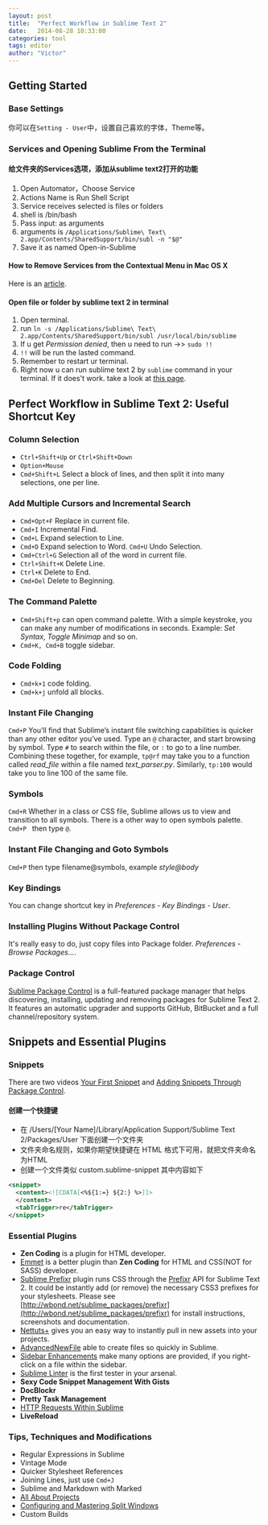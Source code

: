 ```yaml
---
layout: post
title:  "Perfect Workflow in Sublime Text 2"
date:   2014-08-28 10:33:00
categories: tool
tags: editor
author: "Victor"
---
```


## Getting Started

### Base Settings

你可以在```Setting - User```中，设置自己喜欢的字体，Theme等。

### Services and Opening Sublime From the Terminal

#### 给文件夹的Services选项，添加从sublime text2打开的功能

1. Open Automator，Choose Service
2. Actions Name is Run Shell Script
3. Service receives selected is files or folders
4. shell is /bin/bash
5. Pass input: as arguments
6. arguments is ``` /Applications/Sublime\ Text\ 2.app/Contents/SharedSupport/bin/subl -n "$@" ```
7. Save it as named Open-in-Sublime

#### How to Remove Services from the Contextual Menu in Mac OS X

Here is an [article](http://osxdaily.com/2013/05/14/remove-services-contextual-menu-mac-os-x/).

#### Open file or folder by sublime text 2 in terminal

1. Open terminal.
2. run ``` ln -s /Applications/Sublime\ Text\ 2.app/Contents/SharedSupport/bin/subl /usr/local/bin/sublime ```
3. If u get *Permission denied*, then u need to run ->> ``` sudo !! ```
4. ```!!``` will be run the lasted command.
5. Remember to restart ur terminal.
6. Right now u can run sublime text 2 by ```sublime``` command in your terminal. If it does't work. take a look at [this page](https://gist.github.com/olivierlacan/1195304).

## Perfect Workflow in Sublime Text 2: Useful Shortcut Key

### Column Selection

* ```Ctrl+Shift+Up``` or ```Ctrl+Shift+Down```
* ```Option+Mouse```
* ```Cmd+Shift+L``` Select a block of lines, and then split it into many selections, one per line.

### Add Multiple Cursors and Incremental Search

* ```Cmd+Opt+F``` Replace in current file.
* ```Cmd+I``` Incremental Find.
* ```Cmd+L``` Expand selection to Line.
* ```Cmd+D``` Expand selection to Word. ```Cmd+U``` Undo Selection.
* ```Cmd+Ctrl+G``` Selection all of the word in current file.
* ```Ctrl+Shift+K``` Delete Line.
* ```Ctrl+K``` Delete to End.
* ```Cmd+Del``` Delete to Beginning.

### The Command Palette

* ```Cmd+Shift+p``` can open command palette. With a simple keystroke, you can make any number of modifications in seconds. Example: *Set Syntax*, *Toggle Minimap* and so on.
* ```Cmd+K, Cmd+B``` toggle sidebar.

### Code Folding
* ```Cmd+k+1``` code folding.
* ```Cmd+k+j``` unfold all blocks.

### Instant File Changing

```Cmd+P``` You’ll find that Sublime’s instant file switching capabilities is quicker than any other editor you’ve used. Type an ```@``` character, and start browsing by symbol. Type ```#``` to search within the file, or ```:``` to go to a line number. Combining these together, for example, ```tp@rf``` may take you to a function called *read_file* within a file named *text_parser.py*. Similarly, ```tp:100``` would take you to line 100 of the same file.

### Symbols

```Cmd+R``` Whether in a class or CSS file, Sublime allows us to view and transition to all symbols. There is a other way to open symbols palette. ```Cmd+P ``` then type ```@```.

### Instant File Changing and Goto Symbols
```Cmd+P``` then type filename@symbols, example *style@body*

### Key Bindings

You can change shortcut key in *Preferences - Key Bindings - User*.

### Installing Plugins Without Package Control

It's really easy to do, just copy files into Package folder. *Preferences - Browse Packages...*.

### Package Control

[Sublime Package Control](http://wbond.net/sublime_packages/package_control) is a full-featured package manager that helps discovering, installing, updating and removing packages for Sublime Text 2. It features an automatic upgrader and supports GitHub, BitBucket and a full channel/repository system.

## Snippets and Essential Plugins

### Snippets

There are two videos [Your First Snippet](https://tutsplus.com/lesson/your-first-snippet/) and [Adding Snippets Through Package Control](https://tutsplus.com/lesson/adding-snippets-through-package-control/).

#### 创建一个快捷键

* 在 /Users/[Your Name]/Library/Application Support/Sublime Text 2/Packages/User 下面创建一个文件夹
* 文件夹命名规则，如果你期望快捷键在 HTML 格式下可用，就把文件夹命名为HTML
* 创建一个文件类似 custom.sublime-snippet 其中内容如下

```xml
<snippet>
  <content><![CDATA[<%${1:=} ${2:} %>]]>
  </content>
  <tabTrigger>re</tabTrigger>
</snippet>
```

### Essential Plugins

* **Zen Coding** is a plugin for HTML developer.
* [Emmet](https://tutsplus.com/lesson/emmet/) is a better plugin than **Zen Coding** for HTML and CSS(NOT for SASS) developer.
* [Sublime Prefixr](https://github.com/wbond/sublime_prefixr) plugin runs CSS through the [Prefixr](http://prefixr.com/) API for Sublime Text 2. It could be instantly add (or remove) the necessary CSS3 prefixes for your stylesheets. Please see [http://wbond.net/sublime_packages/prefixr](http://wbond.net/sublime_packages/prefixr) for install instructions, screenshots and documentation.
* [Nettuts+](https://tutsplus.com/lesson/fetch-files-with-ease/) gives you an easy way to instantly pull in new assets into your projects.
* [AdvancedNewFile](https://tutsplus.com/lesson/lightning-fast-folder-and-file-creation/) able to create files so quickly in Sublime.
* [Sidebar Enhancements](https://tutsplus.com/lesson/sidebar-enhancements/) make many options are provided, if you right-click on a file within the sidebar.
* [Sublime Linter](https://tutsplus.com/lesson/sublime-linter/) is the first tester in your arsenal.
* **Sexy Code Snippet Management With Gists**
* **DocBlockr**
* **Pretty Task Management**
* [HTTP Requests Within Sublime](https://tutsplus.com/lesson/http-requests-within-sublime/)
* **LiveReload**

### Tips, Techniques and Modifications
* Regular Expressions in Sublime
* Vintage Mode
* Quicker Stylesheet References
* Joining Lines, just use ```Cmd+J```
* Sublime and Markdown with Marked
* [All About Projects](https://tutsplus.com/lesson/all-about-projects/)
* [Configuring and Mastering Split Windows](https://tutsplus.com/lesson/configuring-and-mastering-split-windows/)
* Custom Builds
